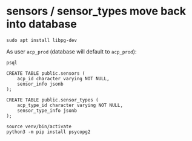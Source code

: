 # sensors / sensor_types move back into database


```
sudo apt install libpg-dev
```

As user `acp_prod` (database will default to `acp_prod`):

```
psql

CREATE TABLE public.sensors (
    acp_id character varying NOT NULL,
    sensor_info jsonb
);

CREATE TABLE public.sensor_types (
    acp_type_id character varying NOT NULL,
    sensor_type_info jsonb
);
```

```
source venv/bin/activate
python3 -m pip install psycopg2
```
